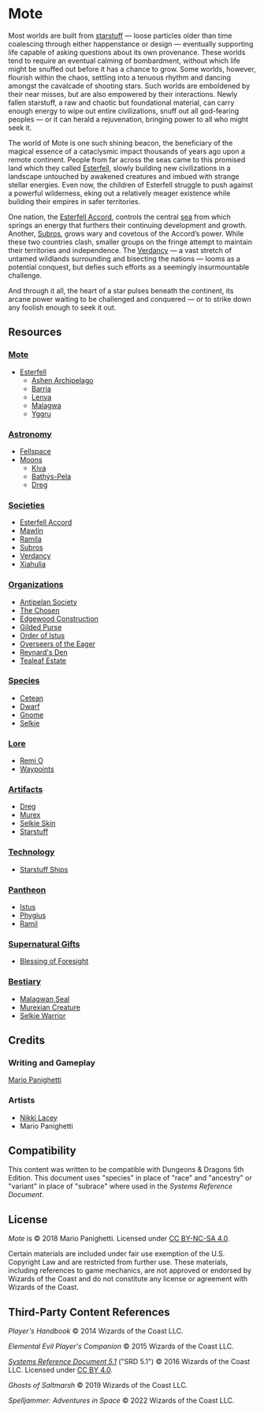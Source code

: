 # Mote

Most worlds are built from [starstuff](artifacts/starstuff.md) — loose particles older than time coalescing through either happenstance or design — eventually supporting life capable of asking questions about its own provenance. These worlds tend to require an eventual calming of bombardment, without which life might be snuffed out before it has a chance to grow. Some worlds, however, flourish within the chaos, settling into a tenuous rhythm and dancing amongst the cavalcade of shooting stars. Such worlds are emboldened by their near misses, but are also empowered by their interactions. Newly fallen starstuff, a raw and chaotic but foundational material, can carry enough energy to wipe out entire civilizations, snuff out all god-fearing peoples — or it can herald a rejuvenation, bringing power to all who might seek it.

The world of Mote is one such shining beacon, the beneficiary of the magical essence of a cataclysmic impact thousands of years ago upon a remote continent. People from far across the seas came to this promised land which they called [Esterfell](mote/esterfell), slowly building new civilizations in a landscape untouched by awakened creatures and imbued with strange stellar energies. Even now, the children of Esterfell struggle to push against a powerful wilderness, eking out a relatively meager existence while building their empires in safer territories.

One nation, the [Esterfell Accord](societies/esterfell-accord), controls the central [sea](mote/esterfell/lenya/esterfell-sea) from which springs an energy that furthers their continuing development and growth. Another, [Subros](societies/subros), grows wary and covetous of the Accord’s power. While these two countries clash, smaller groups on the fringe attempt to maintain their territories and independence. The [Verdancy](societies/verdancy) — a vast stretch of untamed wildlands surrounding and bisecting the nations — looms as a potential conquest, but defies such efforts as a seemingly insurmountable challenge.

And through it all, the heart of a star pulses beneath the continent, its arcane power waiting to be challenged and conquered — or to strike down any foolish enough to seek it out.

## Resources

### [Mote](mote.md)

- [Esterfell](mote/esterfell)
  - [Ashen Archipelago](mote/esterfell/ashen-archipelago)
  - [Barria](mote/esterfell/barria)
  - [Lenya](mote/esterfell/lenya)
  - [Malagwa](mote/esterfell/malagwa)
  - [Yggru](mote/esterfell/yggru)

### [Astronomy](astronomy)

- [Fellspace](astronomy/fellspace.md)
- [Moons](astronomy/moons/moons-of-mote.md)
  - [Kiva](astronomy/moons/kiva.md)
  - [Bathýs-Pela](astronomy/moons/bathys-pela.md)
  - [Dreg](astronomy/moons/dreg.md)

### [Societies](societies)

- [Esterfell Accord](societies/esterfell-accord)
- [Mawlin](societies/mawlin)
- [Ramila](societies/ramila)
- [Subros](societies/subros)
- [Verdancy](societies/verdancy)
- [Xiahulia](societies/xiahulia)

### [Organizations](organizations)

- [Antipelan Society](organizations/antipelan-society)
- [The Chosen](organizations/the-chosen)
- [Edgewood Construction](organizations/edgewood-construction)
- [Gilded Purse](organizations/gilded-purse)
- [Order of Istus](organizations/order-of-istus)
- [Overseers of the Eager](organizations/overseers-of-the-eager)
- [Reynard's Den](organizations/reynards-den)
- [Tealeaf Estate](organizations/tealeaf-estate)

### [Species](species)

- [Cetean](species/cetean)
- [Dwarf](species/dwarf)
- [Gnome](species/gnome)
- [Selkie](species/selkie)

### [Lore](lore)

- [Remi O](lore/remi-o.md)
- [Waypoints](lore/waypoints.md)

### [Artifacts](artifacts)

- [Dreg](artifacts/dreg-ore.md)
- [Murex](artifacts/murex.md)
- [Selkie Skin](artifacts/selkie-skin.md)
- [Starstuff](artifacts/starstuff.md)

### [Technology](technology)

- [Starstuff Ships](technology/starstuff-ships/starstuff-ships.md)

### [Pantheon](pantheon)

- [Istus](pantheon/istus)
- [Phygius](pantheon/phygius)
- [Ramil](pantheon/ramil)

### [Supernatural Gifts](supernatural-gifts)

- [Blessing of Foresight](supernatural-gifts/blessing-of-foresight)

### [Bestiary](bestiary)

- [Malagwan Seal](bestiary/malagwan-seal.md)
- [Murexian Creature](bestiary/murexian-creature.md)
- [Selkie Warrior](bestiary/selkie-warrior.md)

## Credits

### Writing and Gameplay

[Mario Panighetti](https://mario.panighetti.net)

### Artists

- [Nikki Lacey](https://linktr.ee/hollycircling)
- Mario Panighetti

## Compatibility

This content was written to be compatible with Dungeons & Dragons 5th Edition.  This document uses "species" in place of "race" and "ancestry" or "variant" in place of "subrace" where used in the _Systems Reference Document_.

## License

_Mote_ is © 2018 Mario Panighetti. Licensed under [CC BY-NC-SA 4.0](https://creativecommons.org/licenses/by-nc-sa/4.0/legalcode).

Certain materials are included under fair use exemption of the U.S. Copyright Law and are restricted from further use. These materials, including references to game mechanics, are not approved or endorsed by Wizards of the Coast and do not constitute any license or agreement with Wizards of the Coast.

## Third-Party Content References

_Player's Handbook_ © 2014 Wizards of the Coast LLC.

_Elemental Evil Player's Companion_ © 2015 Wizards of the Coast LLC.

_[Systems Reference Document 5.1](https://dnd.wizards.com/resources/systems-reference-document)_ ("SRD 5.1") © 2016 Wizards of the Coast LLC. Licensed under [CC BY 4.0](https://creativecommons.org/licenses/by/4.0/legalcode).

_Ghosts of Saltmarsh_ © 2019 Wizards of the Coast LLC.

_Spelljammer: Adventures in Space_ © 2022 Wizards of the Coast LLC.
